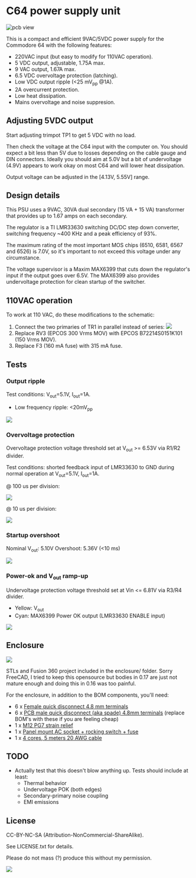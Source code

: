 # C64 power supply unit

![pcb view](img/psu01.jpeg)

This is a compact and efficient 9VAC/5VDC power supply for the Commodore 64 with the following features:

* 220VAC input (but easy to modify for 110VAC operation).
* 5 VDC output, adjustable, 1.75A max.
* 9 VAC output, 1.67A max.
* 6.5 VDC overvoltage protection (latching).
* Low VDC output ripple (<25 mV<sub>pp</sub> @1A).
* 2A overcurrent protection.
* Low heat dissipation.
* Mains overvoltage and noise suppresion.

## Adjusting 5VDC output

Start adjusting trimpot TP1 to get 5 VDC with no load.

Then check the voltage at the C64 input with the computer on. You should expect a bit less than 5V due to losses depending on the cable gauge and DIN connectors. Ideally you should aim at 5.0V but a bit of undervoltage (4.9V) appears to work okay on most C64 and will lower heat dissipation.

Output voltage can be adjusted in the [4.13V, 5.55V] range.

## Design details

This PSU uses a 9VAC, 30VA dual secondary (15 VA + 15 VA) transformer that provides up to 1.67 amps on each secondary.

The regulator is a TI LMR33630 switching DC/DC step down converter, switching frequency ~400 KHz and a peak efficiency of 93%.

The maximum rating of the most important MOS chips (6510, 6581, 6567 and 6526) is 7.0V, so it's important to not exceed this voltage under any circumstance.

The voltage supervisor is a Maxim MAX6399 that cuts down the regulator's input if the output goes over 6.5V. The MAX6399 also provides undervoltage protection for clean startup of the switcher.

## 110VAC operation

To work at 110 VAC, do these modifications to the schematic:

1. Connect the two primaries of TR1 in parallel instead of series:
![](img/myrra_115_230v.png)
2. Replace RV3 (EPCOS 300 Vrms MOV) with EPCOS B72214S0151K101 (150 Vrms MOV).
3. Replace F3 (160 mA fuse) with 315 mA fuse.

## Tests

### Output ripple

Test conditions: V<sub>out</sub>=5.1V, I<sub>out</sub>=1A.

* Low frequency ripple: <20mV<sub>pp</sub>

![](img/LF_and_HF_ripple.png)

### Overvoltage protection

Overvoltage protection voltage threshold set at V<sub>out</sub> >= 6.53V via R1/R2 divider.

Test conditions: shorted feedback input of LMR33630 to GND during normal operation at V<sub>out</sub>=5.1V, I<sub>out</sub>=1A.

@ 100 us per division:

![](img/overvolt_shorted_fb_100us.png)

@ 10 us per division:

![](img/overvolt_shorted_fb_10us.png)

### Startup overshoot

Nominal V<sub>out</sub>: 5.10V
Overshoot: 5.36V (<10 ms)

![](img/startup_overshoot.png)

### Power-ok and V<sub>out</sub> ramp-up

Undervoltage protection voltage threshold set at Vin <= 6.81V via R3/R4 divider.

* Yellow: V<sub>out</sub>
* Cyan: MAX6399 Power OK output (LMR33630 ENABLE input)

![](img/pok.png)

## Enclosure

![](img/enclosure.png)

STLs and Fusion 360 project included in the enclosure/ folder. Sorry FreeCAD, I tried to keep this opensource but bodies in 0.17 are just not mature enough and doing this in 0.16 was too painful.

For the enclosure, in addition to the BOM components, you'll need:

* 6 x [Female quick disconnect 4.8 mm terminals](https://www.aliexpress.com/item/Free-shipping-100pcs-lot-4-8-insert-the-plug-spring-sheathed-wire-terminal-connector-cold-pressed/32593657279.html)
* 6 x [PCB male quick disconnect (aka spade) 4.8mm terminals](https://www.aliexpress.com/item/100pcs-4-8-Inserts-Plug-Spring-Terminal-PCB-Solder-lug-type-thickness-0-8mm-two-legs/32707189841.html) (replace BOM's with these if you are feeling cheap)
* 1 x [M12 PG7 strain relief](https://www.aliexpress.com/item/10pcs-Waterproof-M16-PG9-M12-PG7-Cable-Connectors-Spiral-Strain-Relief-Protector/32923675313.html)
* 1 x [Panel mount AC socket + rocking switch + fuse](https://www.aliexpress.com/item/Power-Rocker-Switch-IEC-3-Pin-320-C14-Inlet-Power-Sockets-Switch-Connector-Plug-10A-250V/32802047471.html)
* 1 x [4 cores, 5 meters 20 AWG cable](https://www.aliexpress.com/item/20-AWG-0-5MM2-RVV-2-3-4-5-6-7-8-10-12-14-16/32921926304.html)

## TODO

* Actually test that this doesn't blow anything up. Tests should include at least:
  * Thermal behavior
  * Undervoltage POK (both edges)
  * Secondary-primary noise coupling
  * EMI emissions

## License

CC-BY-NC-SA (Attribution-NonCommercial-ShareAlike).

See LICENSE.txt for details.

Please do not mass (?) produce this without my permission.

![](img/Cc-by-nc-sa_icon.svg)